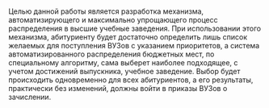 # 
Целью данной работы является разработка механизма, автоматизирующего и максимально упрощающего процесс распределения в высшие учебные заведения. При использовании этого механизма, абитуриенту будет достаточно определить лишь список желаемых для поступления ВУЗов с указанием приоритетов, а система автоматизированного распределения бюджетных мест, по специальному алгоритму, сама выберет наиболее подходящее, с учетом достижений выпускника, учебное заведение. Выбор будет происходить одновременно для всех абитуриентов, а его результаты, практически без изменений, должны войти в приказы ВУЗов о зачислении. 
